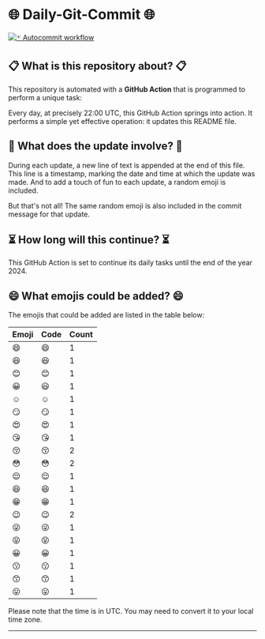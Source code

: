 # 🌐 Daily-Git-Commit 🌐

[![🃏 Autocommit workflow](https://github.com/kleqing/git-auto-commit/actions/workflows/main.yaml/badge.svg?event=check_run)](https://github.com/kleqing/git-auto-commit/actions/workflows/main.yaml)

## 📋 What is this repository about? 📋

This repository is automated with a **GitHub Action** that is programmed to perform a unique task:

Every day, at precisely 22:00 UTC, this GitHub Action springs into action. It performs a simple yet effective operation: it updates this README file.

## 🔄 What does the update involve? 🔄

During each update, a new line of text is appended at the end of this file. This line is a timestamp, marking the date and time at which the update was made. And to add a touch of fun to each update, a random emoji is included.

But that's not all! The same random emoji is also included in the commit message for that update.

## ⏳ How long will this continue? ⏳

This GitHub Action is set to continue its daily tasks until the end of the year 2024.

## 😄 What emojis could be added? 😄

The emojis that could be added are listed in the table below:

| Emoji | Code | Count |
| --- | --- | --- |
| 😄 | :smile: | 1 |
| 😆 | :laughing: | 1 |
| 😊 | :blush: | 1 |
| 😀 | :smiley: | 1 |
| ☺️ | :relaxed: | 1 |
| 😏 | :smirk: | 1 |
| 😍 | :heart_eyes: | 1 |
| 😘 | :kissing_heart: | 1 |
| 😚 | :kissing_closed_eyes: | 2 |
| 😳 | :flushed: | 2 |
| 😌 | :relieved: | 1 |
| 😆 | :satisfied: | 1 |
| 😁 | :grin: | 1 |
| 😉 | :wink: | 2 |
| 😜 | :stuck_out_tongue_winking_eye: | 1 |
| 😝 | :stuck_out_tongue_closed_eyes: | 1 |
| 😀 | :grinning: | 1 |
| 😗 | :kissing: | 1 |
| 😙 | :kissing_smiling_eyes: | 1 |
| 😛 | :stuck_out_tongue: | 1 |

Please note that the time is in UTC. You may need to convert it to your local time zone.

---

